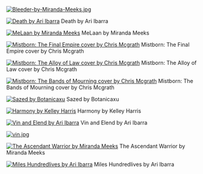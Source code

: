 [![Bleeder-by-Miranda-Meeks.jpg](Bleeder-by-Miranda-Meeks.jpg "Bleeder-by-Miranda-Meeks.jpg")](Bleeder-by-Miranda-Meeks.jpg)

[![Death by Ari Ibarra](death_by_ari_ibarra.webp "Death by Ari Ibarra")](death_by_ari_ibarra.webp)
Death by Ari Ibarra

[![MeLaan by Miranda Meeks](MeLaan_by_Miranda_Meeks.jpg "MeLaan by Miranda Meeks")](MeLaan_by_Miranda_Meeks.jpg)
MeLaan by Miranda Meeks

[![Mistborn: The Final Empire cover by Chris Mcgrath](mistborn_01_by_chris_mcgrath.jpg "Mistborn: The Final Empire cover by Chris Mcgrath")](mistborn_01_by_chris_mcgrath.jpg)
Mistborn: The Final Empire cover by Chris Mcgrath

[![Mistborn: The Alloy of Law cover by Chris Mcgrath](mistborn_04_by_chris_mcgrath.jpg "Mistborn: The Alloy of Law cover by Chris Mcgrath")](mistborn_04_by_chris_mcgrath.jpg)
Mistborn: The Alloy of Law cover by Chris Mcgrath

[![Mistborn: The Bands of Mourning cover by Chris Mcgrath](mistborn_06_by_chris_mcgrath.jpg "Mistborn: The Bands of Mourning cover by Chris Mcgrath")](mistborn_06_by_chris_mcgrath.jpg)
Mistborn: The Bands of Mourning cover by Chris Mcgrath

[![Sazed by Botanicaxu](sazed_by_botanicaxu.jpg "Sazed by Botanicaxu")](sazed_by_botanicaxu.jpg)
Sazed by Botanicaxu

[![Harmony by Kelley Harris](Sazed_Harmony_by_Kelley_Harris.jpg "Harmony by Kelley Harris")](Sazed_Harmony_by_Kelley_Harris.jpg)
Harmony by Kelley Harris

[![Vin and Elend by Ari Ibarra](vin_and_elend_by_ari_ibarra.jpg "Vin and Elend by Ari Ibarra")](vin_and_elend_by_ari_ibarra.jpg)
Vin and Elend by Ari Ibarra

[![vin.jpg](vin.jpg "vin.jpg")](vin.jpg)

[![The Ascendant Warrior by Miranda Meeks](Vin_The_Ascendant_Warrior_by_Miranda_Meeks.jpg "The Ascendant Warrior by Miranda Meeks")](Vin_The_Ascendant_Warrior_by_Miranda_Meeks.jpg)
The Ascendant Warrior by Miranda Meeks

[![Miles Hundredlives by Ari Ibarra](wax_miles_hundredlives_by_ari_ibarra.jpg "Miles Hundredlives by Ari Ibarra")](wax_miles_hundredlives_by_ari_ibarra.jpg)
Miles Hundredlives by Ari Ibarra


